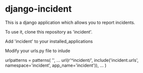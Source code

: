 django-incident
===============

This is a django application which allows you to report incidents.

To use it, clone this repository as 'incident'.

Add 'incident' to your installed_applications

Modify your urls.py file to inlude

urlpatterns = patterns(
    '',
    ...
    url(r'^incident/', include('incident.urls', namespace='incident', app_name='incident')),
    ...
)



